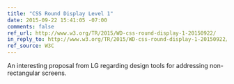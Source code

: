 ```yaml
---
title: "CSS Round Display Level 1"
date: 2015-09-22 15:41:05 -07:00
comments: false
ref_url: http://www.w3.org/TR/2015/WD-css-round-display-1-20150922/
in_reply_to: http://www.w3.org/TR/2015/WD-css-round-display-1-20150922/
ref_source: W3C
---
```


An interesting proposal from LG regarding design tools for addressing non-rectangular screens.